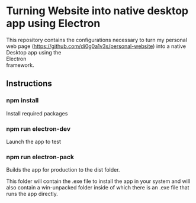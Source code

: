 # Turning Website into native desktop app using Electron

This repository contains the configurations necessary to turn my personal web page (https://github.com/di0g0a1v3s/personal-website) into a native Desktop app using the <br>Electron</br> framework.

## Instructions

### npm install

Install required packages

### npm run electron-dev

Launch the app to test

### npm run electron-pack

Builds the app for production to the dist folder.

This folder will contain the .exe file to install the app in your system and will also contain a win-unpacked folder inside of which there is an .exe file that runs the app directly.

 

